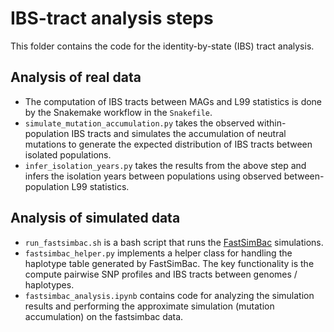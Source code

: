 # IBS-tract analysis steps

This folder contains the code for the identity-by-state (IBS) tract analysis. 

## Analysis of real data
- The computation of IBS tracts between MAGs and L99 statistics is done by the Snakemake workflow in the `Snakefile`.
- `simulate_mutation_accumulation.py` takes the observed within-population IBS tracts and simulates the accumulation of neutral mutations to generate the expected distribution of IBS tracts between isolated populations.
- `infer_isolation_years.py` takes the results from the above step and infers the isolation years between populations using observed between-population L99 statistics.

## Analysis of simulated data
- `run_fastsimbac.sh` is a bash script that runs the [FastSimBac](https://bitbucket.org/nicofmay/fastsimbac/src/master/) simulations.
- `fastsimbac_helper.py` implements a helper class for handling the haplotype table generated by FastSimBac. The key functionality is the compute pairwise SNP profiles and IBS tracts between genomes / haplotypes.
- `fastsimbac_analysis.ipynb` contains code for analyzing the simulation results and performing the approximate simulation (mutation accumulation) on the fastsimbac data.